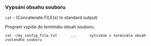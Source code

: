 ### Vypsání obsahu souboru

`cat` - (Concatenate FILE(s) to standard output)

Program vypíše do termínálu obsah souboru.

```
cat ~/my_config_file.txt      ...      vytiskne v terminále obsah zvoleného souboru
```
